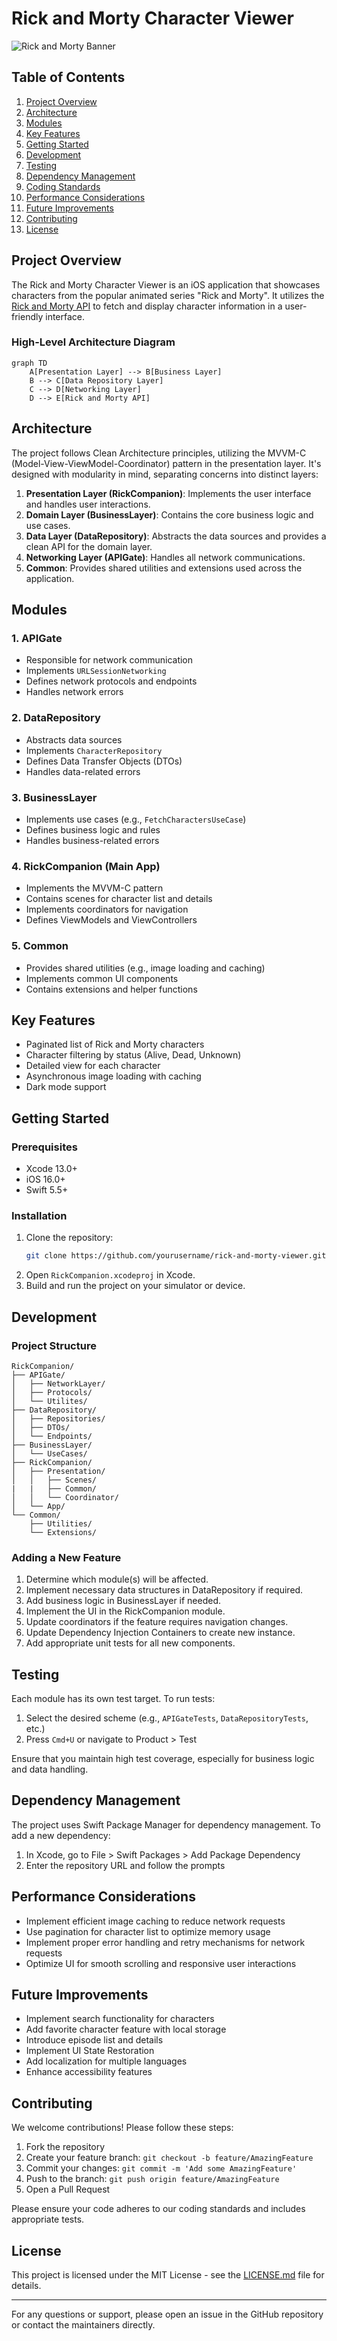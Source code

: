 # Rick and Morty Character Viewer

![Rick and Morty Banner](https://rickandmortyapi.com/api/character/avatar/1.jpeg)

## Table of Contents
1. [Project Overview](#project-overview)
2. [Architecture](#architecture)
3. [Modules](#modules)
4. [Key Features](#key-features)
5. [Getting Started](#getting-started)
6. [Development](#development)
7. [Testing](#testing)
8. [Dependency Management](#dependency-management)
9. [Coding Standards](#coding-standards)
10. [Performance Considerations](#performance-considerations)
11. [Future Improvements](#future-improvements)
12. [Contributing](#contributing)
13. [License](#license)

## Project Overview

The Rick and Morty Character Viewer is an iOS application that showcases characters from the popular animated series "Rick and Morty". It utilizes the [Rick and Morty API](https://rickandmortyapi.com/) to fetch and display character information in a user-friendly interface.

### High-Level Architecture Diagram

```mermaid
graph TD
    A[Presentation Layer] --> B[Business Layer]
    B --> C[Data Repository Layer]
    C --> D[Networking Layer]
    D --> E[Rick and Morty API]
```

## Architecture

The project follows Clean Architecture principles, utilizing the MVVM-C (Model-View-ViewModel-Coordinator) pattern in the presentation layer. It's designed with modularity in mind, separating concerns into distinct layers:

1. **Presentation Layer (RickCompanion)**: Implements the user interface and handles user interactions.
2. **Domain Layer (BusinessLayer)**: Contains the core business logic and use cases.
3. **Data Layer (DataRepository)**: Abstracts the data sources and provides a clean API for the domain layer.
4. **Networking Layer (APIGate)**: Handles all network communications.
5. **Common**: Provides shared utilities and extensions used across the application.

## Modules

### 1. APIGate
- Responsible for network communication
- Implements `URLSessionNetworking`
- Defines network protocols and endpoints
- Handles network errors

### 2. DataRepository
- Abstracts data sources
- Implements `CharacterRepository`
- Defines Data Transfer Objects (DTOs)
- Handles data-related errors

### 3. BusinessLayer
- Implements use cases (e.g., `FetchCharactersUseCase`)
- Defines business logic and rules
- Handles business-related errors

### 4. RickCompanion (Main App)
- Implements the MVVM-C pattern
- Contains scenes for character list and details
- Implements coordinators for navigation
- Defines ViewModels and ViewControllers

### 5. Common
- Provides shared utilities (e.g., image loading and caching)
- Implements common UI components
- Contains extensions and helper functions

## Key Features
- Paginated list of Rick and Morty characters
- Character filtering by status (Alive, Dead, Unknown)
- Detailed view for each character
- Asynchronous image loading with caching
- Dark mode support

## Getting Started

### Prerequisites
- Xcode 13.0+
- iOS 16.0+
- Swift 5.5+

### Installation
1. Clone the repository:
   ```bash
   git clone https://github.com/yourusername/rick-and-morty-viewer.git
   ```
2. Open `RickCompanion.xcodeproj` in Xcode.
3. Build and run the project on your simulator or device.

## Development

### Project Structure
```
RickCompanion/
├── APIGate/
│   ├── NetworkLayer/
│   ├── Protocols/
│   └── Utilites/
├── DataRepository/
│   ├── Repositories/
│   ├── DTOs/
│   └── Endpoints/
├── BusinessLayer/
│   └── UseCases/
├── RickCompanion/
│   ├── Presentation/
│   │   ├── Scenes/
|   |   ├── Common/
│   │   └── Coordinator/
│   └── App/
└── Common/
    ├── Utilities/
    └── Extensions/
```

### Adding a New Feature
1. Determine which module(s) will be affected.
2. Implement necessary data structures in DataRepository if required.
3. Add business logic in BusinessLayer if needed.
4. Implement the UI in the RickCompanion module.
5. Update coordinators if the feature requires navigation changes.
6. Update Dependency Injection Containers to create new instance.
7. Add appropriate unit tests for all new components.

## Testing

Each module has its own test target. To run tests:

1. Select the desired scheme (e.g., `APIGateTests`, `DataRepositoryTests`, etc.)
2. Press `Cmd+U` or navigate to Product > Test

Ensure that you maintain high test coverage, especially for business logic and data handling.

## Dependency Management

The project uses Swift Package Manager for dependency management. To add a new dependency:

1. In Xcode, go to File > Swift Packages > Add Package Dependency
2. Enter the repository URL and follow the prompts


## Performance Considerations

- Implement efficient image caching to reduce network requests
- Use pagination for character list to optimize memory usage
- Implement proper error handling and retry mechanisms for network requests
- Optimize UI for smooth scrolling and responsive user interactions

## Future Improvements

- Implement search functionality for characters
- Add favorite character feature with local storage
- Introduce episode list and details
- Implement UI State Restoration
- Add localization for multiple languages
- Enhance accessibility features

## Contributing

We welcome contributions! Please follow these steps:

1. Fork the repository
2. Create your feature branch: `git checkout -b feature/AmazingFeature`
3. Commit your changes: `git commit -m 'Add some AmazingFeature'`
4. Push to the branch: `git push origin feature/AmazingFeature`
5. Open a Pull Request

Please ensure your code adheres to our coding standards and includes appropriate tests.

## License

This project is licensed under the MIT License - see the [LICENSE.md](LICENSE.md) file for details.

---

For any questions or support, please open an issue in the GitHub repository or contact the maintainers directly.
